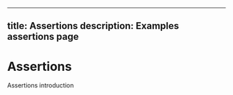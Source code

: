 ----
title: Assertions
description: Examples assertions page
----

# Assertions

Assertions introduction
